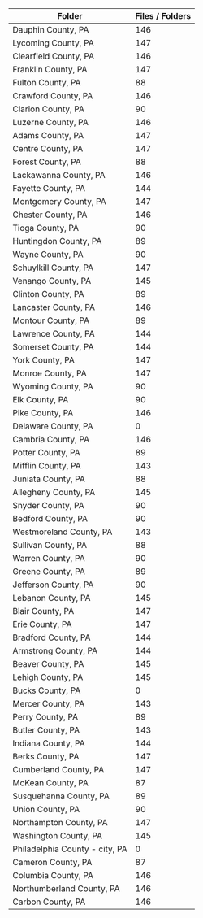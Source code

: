 | Folder                         |   Files / Folders |
|--------------------------------|-------------------|
| Dauphin County, PA             |               146 |
| Lycoming County, PA            |               147 |
| Clearfield County, PA          |               146 |
| Franklin County, PA            |               147 |
| Fulton County, PA              |                88 |
| Crawford County, PA            |               146 |
| Clarion County, PA             |                90 |
| Luzerne County, PA             |               146 |
| Adams County, PA               |               147 |
| Centre County, PA              |               147 |
| Forest County, PA              |                88 |
| Lackawanna County, PA          |               146 |
| Fayette County, PA             |               144 |
| Montgomery County, PA          |               147 |
| Chester County, PA             |               146 |
| Tioga County, PA               |                90 |
| Huntingdon County, PA          |                89 |
| Wayne County, PA               |                90 |
| Schuylkill County, PA          |               147 |
| Venango County, PA             |               145 |
| Clinton County, PA             |                89 |
| Lancaster County, PA           |               146 |
| Montour County, PA             |                89 |
| Lawrence County, PA            |               144 |
| Somerset County, PA            |               144 |
| York County, PA                |               147 |
| Monroe County, PA              |               147 |
| Wyoming County, PA             |                90 |
| Elk County, PA                 |                90 |
| Pike County, PA                |               146 |
| Delaware County, PA            |                 0 |
| Cambria County, PA             |               146 |
| Potter County, PA              |                89 |
| Mifflin County, PA             |               143 |
| Juniata County, PA             |                88 |
| Allegheny County, PA           |               145 |
| Snyder County, PA              |                90 |
| Bedford County, PA             |                90 |
| Westmoreland County, PA        |               143 |
| Sullivan County, PA            |                88 |
| Warren County, PA              |                90 |
| Greene County, PA              |                89 |
| Jefferson County, PA           |                90 |
| Lebanon County, PA             |               145 |
| Blair County, PA               |               147 |
| Erie County, PA                |               147 |
| Bradford County, PA            |               144 |
| Armstrong County, PA           |               144 |
| Beaver County, PA              |               145 |
| Lehigh County, PA              |               145 |
| Bucks County, PA               |                 0 |
| Mercer County, PA              |               143 |
| Perry County, PA               |                89 |
| Butler County, PA              |               143 |
| Indiana County, PA             |               144 |
| Berks County, PA               |               147 |
| Cumberland County, PA          |               147 |
| McKean County, PA              |                87 |
| Susquehanna County, PA         |                89 |
| Union County, PA               |                90 |
| Northampton County, PA         |               147 |
| Washington County, PA          |               145 |
| Philadelphia County - city, PA |                 0 |
| Cameron County, PA             |                87 |
| Columbia County, PA            |               146 |
| Northumberland County, PA      |               146 |
| Carbon County, PA              |               146 |